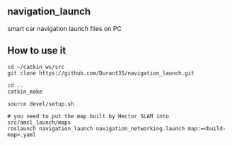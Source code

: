 ## navigation_launch
smart car navigation launch files on PC 

## How to use it
```shell
cd ~/catkin_ws/src
git clone https://github.com/Durant35/navigation_launch.git

cd ..
catkin_make

source devel/setup.sh

# you need to put the map built by Hector SLAM into src/amcl_launch/maps
roslaunch navigation_launch navigation_networking.launch map:=<build-map>.yaml
```
